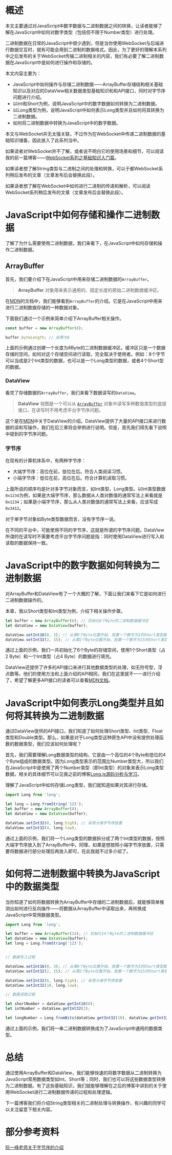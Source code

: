 # 概述

本文主要通过对JavaScript中数字数据与二进制数据之间的转换，让读者能够了解在JavaScript中如何对数字类型（包括但不限于Number类型）进行处理。

二进制数据在日常的JavaScript中很少遇到，但是当你使用WebSocket与后端进行数据交互时，就有可能会用到二进制的数据格式。因此，为了更好的理解本系列中之后发布的关于WebSocket传输二进制相关的内容，我们有必要了解二进制数据在JavaScript中是如何进行操作和存储的。

本文内容主要为：

- JavaScript中如何操作与存储二进制数据——ArrayBuffer存储结构相关基础知识以及对应的DataView相关数据类型基础知识和和API接口，同时对字节序问题进行介绍。
- 以Int和Short为例，说明JavaScript中的数字数据如何转换为二进制数据。
- 以Long类型为例，说明JavaScript中如何表示Long类型并且如何将其转换为二进制数据。
- 如何将二进制数据中转换为JavaScript中的数字数据。

本文与WebSocket并无太强关联，不过作为在WebSocket中传递二进制数据的基础知识储备，因此放入了此系列当中。

如果读者对WebSocket并不了解，或者说不明白它的使用场景和细节，可以阅读我的前一篇博客——[WebSocket系列之基础知识入门篇](https://juejin.im/post/5ab91ac96fb9a028db58b1d5)。

如果读者想了解String类型与二进制之间的处理和转换，可以于都WebSocket系列稍后发布的文章（文章发布后会替换此段）。

如果读者想了解在WebSocket中如何进行二进制的传递和解析，可以阅读WebSocket系列稍后发布的文章（文章发布后会替换此段）。

# JavaScript中如何存储和操作二进制数据

了解了为什么需要使用二进制数据，我们来看下，在JavaScript中如何存储和操作二进制数据。

## ArrayBuffer

首先，我们要介绍下在JavaScript中用来存储二进制数据的`ArrayBuffer`。

> **ArrayBuffer** 对象用来表示通用的、固定长度的原始二进制数据缓冲区。

在[MDN](https://developer.mozilla.org/zh-CN/docs/Web/JavaScript/Reference/Global_Objects/ArrayBuffer)的文档中，我们能够看到`ArrayBuffer`的介绍。它是在JavaScript中用来进行二进制数据存储的一种数据对象。

下面我们通过一个示例来简单介绍下ArrayBuffer相关操作。

```javascript
const buffer = new ArrayBuffer(8);

buffer.byteLength; // 结果为8
```

上面的示例通过创建一个长度为8Byte的二进制数据缓冲区。缓冲区只是一个数据存储的空间，如何对这个存储空间进行读取，完全取决于使用者。例如：8个字节可以当成是2个Int类型的数据，也可以是一个Long类型的数据，或者4个Short型的数据。

### DataView

看完了存储数据的`ArrayBuffer`，我们来看下数据读写的`DataView`。

> **DataView** 视图是一个可以从 [`ArrayBuffer`](https://developer.mozilla.org/zh-CN/docs/Web/JavaScript/Reference/Global_Objects/ArrayBuffer) 对象中读写多种数值类型的底层接口，在读写时不用考虑平台字节序问题。

这个是在[MDN](https://developer.mozilla.org/zh-CN/docs/Web/JavaScript/Reference/Global_Objects/DataView)中关于DataView的介绍。DataView提供了大量的API接口来进行数据的读和写操作，我们在后三章将会举例进行说明。但是，首先我们得先看下说明中提到的字节序问题。

### 字节序

在现有的计算机体系中，有两种字节序：

- 大端字节序：高位在前，低位在后。符合人类阅读习惯。
- 小端字节序：低位在前，高位在后。符合计算机读取习惯。

上面所说的顺序均是针对多字节对象而言，如Int类型，Long类型。以Int类型数据`0x1234`为例，如果是大端字节序，那么数据从人类对数值的通常写法上来看就是`0x1234`；如果是小端字节序，那么从人类对数值的通常写法上来看，应该写成`0x3412`。

对于单字节对象如Byte类型数据而言，没有字节序一说。

在不同的平台中，可能使用不同的字节序，这就是所谓的字节序问题。DataView所谓的在读写时不需要考虑平台字节序问题是指：同时使用DataView进行写入和读取的数据保持一致。

# JavaScript中的数字数据如何转换为二进制数据

对ArrayBuffer和DataView有了一个大概的了解，下面让我们来看下它是如何进行二进制数据操作的。

本章，我以Short类型和Int类型为例，介绍下相关操作步骤。

```javascript
let buffer = new ArrayBuffer(6); // 初始化6个Byte的二进制数据缓冲区
let dataView = new DataView(buffer);

dataView.setInt16(0, 3); // 从第0个Byte位置开始，放置一个数字为3的Short类型数据(占2 Byte)
dataView.setInt32(2, 15); // 从第2个Byte位置开始，放置一个数字为15的Short类型数据(占4 Byte)
```

通过上面的示例，我们一共初始化了6个Byte的存储空间，使用1个Short类型（占2 Byte）和一个Int类型（占4 Byte）的数据进行填充。

DataView还提供了许多的API接口来进行其他数据类型的处理，如无符号型，浮点数等。他们的使用方法和上面介绍的API相同，我们在这里就不一一进行介绍了，希望了解更多API接口的读者可以查看[MDN文档](https://developer.mozilla.org/zh-CN/docs/Web/JavaScript/Reference/Global_Objects/DataView)。

# JavaScript中如何表示Long类型并且如何将其转换为二进制数据

通过DataView提供的API接口，我们知道了如何处理Short类型、Int类型、Float类型和Double类型。那么，如果是对于Long类型这种原生API中没有提供处理函数的数据类型，我们应该如何处理呢？

首先，我们需要理解Long数据类型的结构，它是由一个高位的4个Byte和低位的4个Byte组成的数据类型。因为Long类型表示的范围比Number类型大，所以我们在JavaScript中是使用了两个Number类型（即Int类型）的对象来表示Long类型数据，相关的具体细节可以见我之前的博客[Long.js源码分析与学习](https://juejin.im/post/5a88e148f265da4e761fd400)。

理解了JavaScript中如何存储Long类型，我们就知道如果对其进行存储。

```javascript
import Long from 'long';

let long = Long.fromString('123');
let buffer = new ArrayBuffer(8);
let dataView = new DataView(buffer);

dataView.setInt32(0, long.high); // 采用大端字节序放置
dataView.setInt32(4, long.low);
```

通过上面的示例，我们将一个Long类型的数据拆分成了两个Int类型的数据，按照大端字节序放入到了ArrayBuffer中。同理，如果是想按照小端字节序放置，只需要将数据进行部分处理后再放入即可，在此我就不过多介绍了。

# 如何将二进制数据中转换为JavaScript中的数据类型

当你知道了如何将数据转换为ArrayBuffer中存储的二进制数据后，就能够简单推测出如何进行反向操作——将数据从ArrayBuffer中读取出来，再转换成JavaScript中常用数据类型。

```javascript
import Long from 'long';

let buffer = new ArrayBuffer(14); // 初始化14个Byte的二进制数据缓冲区
let dataView = new DataView(buffer);
let long = Long.fromString('123');


// 数据写入过程

dataView.setInt16(0, 3); // 从第0个Byte位置开始，放置一个数字为3的Short类型数据(占2 Byte)
dataView.setInt32(2, 15); // 从第2个Byte位置开始，放置一个数字为15的Short类型数据(占4 Byte)

dataView.setInt32(6, long.high); // 采用大端字节序放置
dataView.setInt32(10, long.low);

// 数据读取过程

let shortNumber = dataView.getInt16(0);
let intNumber = dataView.getInt32(2);

let longNumber = Long.fromBits(dataView.getInt32(10), dataView.getInt32(6)); // 根据大端字节序读取，该构造函数入参依次为：低16位，高16位
```

通过上面的示例，我们将一串二进制数据转换成为了JavaScript中通用的数据类型。

# 总结

通过使用ArrayBuffer和DataView，我们能够快速的将数字数据从二进制转换为JavaScript常用数据类型如Int、Short等；同时，我们也可以将这些数据类型转换为二进制数据。有了这些基础知识，我们就能够理解在之后的博客中讲到的关于使用WebSocket进行二进制数据传递的过程和处理逻辑。

下一篇博客我们将介绍String类型相关的二进制处理与转换操作，有兴趣的同学可以关注留意下相关内容。

# 部分参考资料

[阮一峰老师关于字节序的介绍](http://www.ruanyifeng.com/blog/2016/11/byte-order.html)
